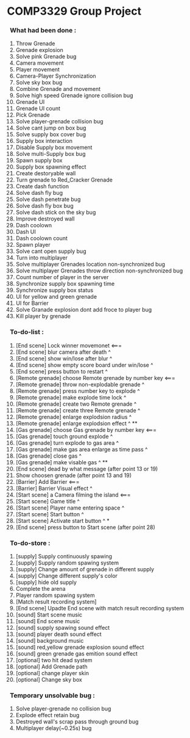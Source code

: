 # COMP3329 Group Project
### &nbsp;&nbsp;What had been done :
1. Throw Grenade 
2. Grenade explosion
3. Solve pink Grenade bug
4. Camera movement
5. Player movement
6. Camera-Player Synchronization
7. Solve sky box bug 
8. Combine Grenade and movement
9. Solve high speed Grenade ignore collision bug
10. Grenade UI
11. Grenade UI count
12. Pick Grenade
13. Solve player-grenade collision bug
14. Solve cant jump on box bug
15. Solve supply box cover bug 
16. Supply box interaction
17. Disable Supply box movement
18. Solve multi-Supply box bug
19. Spawn supply box
20. Supply box spawning effect
21. Create destoryable wall
22. Turn grenade to Red_Cracker Grenade
23. Create dash function
24. Solve dash fly bug
25. Solve dash penetrate bug
26. Solve dash fly box bug
27. Solve dash stick on the sky bug
28. Improve destroyed wall
29. Dash coolown
30. Dash UI
31. Dash coolown count
32. Spawn player
33. Solve cant open supply bug
34. Turn into multiplayer
35. Solve multiplayer Grenades location non-synchronized bug 
36. Solve multiplayer Grenades throw direction non-synchronized bug 
37. Count number of player in the server 
38. Synchronize supply box spawning time
39. Synchronize supply box status
40. UI for yellow and green grenade
41. UI for Barrier
42. Solve Granade explosion dont add froce to player bug
43. Kill player by grenade

### &nbsp;&nbsp;To-do-list :
1. [End scene] Lock winner movemonet <===
2. [End scene] blur camera after death ^
3. [End scene] show win/lose after blur ^
4. [End scene] show empty score board under win/lose ^
5. [End scene] press button to restart ^
6. [Remote grenade] choose Remote grenade by number key <===
7. [Remote grenade] throw non-explodable grenade ^
8. [Remote grenade] press number key to explode ^
9. [Remote grenade] make explode time lock ^
10. [Remote grenade] create two Remote grenade ^
11. [Remote grenade] create three Remote grenade ^
12. [Remote grenade] enlarge explodsion radius ^
13. [Remote grenade] enlarge explodsion effect ^ **
14. [Gas grenade] choose Gas grenade by number key <===
15. [Gas grenade] touch ground explode ^
16. [Gas grenade] turn explode to gas area ^
17. [Gas grenade] make gas area enlarge as time pass ^
18. [Gas grenade] close gas ^
19. [Gas grenade] make visable gas ^ **
20. [End scene] dead by what message (after point 13 or 19)
21. Show choosen grenade (after point 13 and 19)
22. [Barrier] Add Barrier <===
23. [Barrier] Barrier Visual effect ^
24. [Start scene] a Camera filming the island <===
25. [Start scene] Game title ^
26. [Start scene] Player name entering space ^
27. [Start scene] Start button ^
28. [Start scene] Activate start button ^ * 
29. [End scene] press button to Start scene (after point 28)

### &nbsp;&nbsp;To-do-store :
1. [supply] Supply continuously spawing 
24. [supply] Supply random spawing system 
25. [supply] Change amount of grenade in different supply 
26. [supply] Change different supply's color 
27. [supply] hide old supply 
14. Complete the arena 
22. Player random spawing system 
23. [Match result recording system]
24. [End scene] Upadte End scene with match result recording system 
28. [sound] Start scene music 
29. [sound] End scene music 
31. [sound] supply spawing sound effect 
32. [sound] player death sound effect
29. [sound] background music
30. [sound] red,yellow grenade explosion sound effect
31. [sound] green grenade gas emition sound effect 
33. [optional] two hit dead system
33. [optional] Add Grenade path 
34. [optional] change player skin 
35. [optional] Change sky box 

### &nbsp;&nbsp;Temporary unsolvable bug :
1. Solve player-grenade no collision bug
2. Explode effect retain bug
3. Destroyed wall's scrap pass through ground bug 
4. Multiplayer delay(~0.25s) bug

